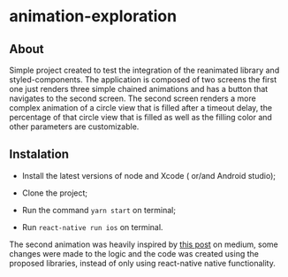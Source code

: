 # animation-exploration

## About

Simple project created to test the integration of the reanimated library and styled-components. The application is composed of two screens
the first one just renders three simple chained animations and has a button that navigates to the second screen. The second screen renders 
a more complex animation of a circle view that is filled after a timeout delay, the percentage of that circle view that is filled as well as 
the filling color and other parameters are customizable.


## Instalation

* Install the latest versions of node and Xcode ( or/and Android studio);

* Clone the project;

* Run the command `yarn start` on terminal;

* Run `react-native run ios` on terminal.

The second animation was heavily inspired by [this post](https://levelup.gitconnected.com/learn-react-native-animation-by-building-circular-progress-bar-b22258f9db03) on medium, some changes were made to the logic and the code was created using the proposed libraries, instead of only using react-native native functionality.
